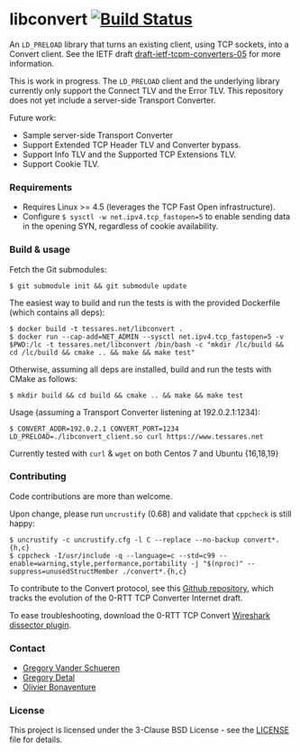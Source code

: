 # libconvert [![Build Status](https://travis-ci.com/Tessares/libconvert.svg?branch=master)](https://travis-ci.com/Tessares/libconvert)

An `LD_PRELOAD` library that turns an existing client, using TCP sockets, into
a Convert client. See the IETF draft [draft-ietf-tcpm-converters-05](https://datatracker.ietf.org/doc/draft-ietf-tcpm-converters) for more information.

This is work in progress. The `LD_PRELOAD` client and the underlying library currently only support the Connect TLV and the Error TLV. This repository does not yet include a server-side Transport Converter.

Future work:
* Sample server-side Transport Converter
* Support Extended TCP Header TLV and Converter bypass.
* Support Info TLV and the Supported TCP Extensions TLV.
* Support Cookie TLV.

### Requirements

* Requires Linux >= 4.5 (leverages the TCP Fast Open infrastructure).
* Configure `$ sysctl -w net.ipv4.tcp_fastopen=5` to enable sending data in the opening SYN, regardless of cookie availability.

### Build & usage

Fetch the Git submodules:
```
$ git submodule init && git submodule update
```

The easiest way to build and run the tests is with the provided Dockerfile (which contains all deps):
```
$ docker build -t tessares.net/libconvert .
$ docker run --cap-add=NET_ADMIN --sysctl net.ipv4.tcp_fastopen=5 -v $PWD:/lc -t tessares.net/libconvert /bin/bash -c "mkdir /lc/build && cd /lc/build && cmake .. && make && make test"
```

Otherwise, assuming all deps are installed, build and run the tests with CMake as follows:
```
$ mkdir build && cd build && cmake .. && make && make test
```

Usage (assuming a Transport Converter listening at 192.0.2.1:1234):
```
$ CONVERT_ADDR=192.0.2.1 CONVERT_PORT=1234 LD_PRELOAD=./libconvert_client.so curl https://www.tessares.net
```

Currently tested with `curl` & `wget` on both Centos 7 and Ubuntu {16,18,19}

### Contributing

Code contributions are more than welcome.

Upon change, please run `uncrustify` (0.68) and validate that `cppcheck` is still happy:
```
$ uncrustify -c uncrustify.cfg -l C --replace --no-backup convert*.{h,c}
$ cppcheck -I/usr/include -q --language=c --std=c99 --enable=warning,style,performance,portability -j "$(nproc)" --suppress=unusedStructMember ./convert*.{h,c}
```

To contribute to the Convert protocol, see this [Github repository](https://github.com/obonaventure/draft-tcp-converters), which tracks the evolution of the 0-RTT TCP Converter
Internet draft.

To ease troubleshooting, download the 0-RTT TCP Convert [Wireshark dissector plugin](https://github.com/Tessares/convert-wireshark-dissector).

### Contact

* [Gregory Vander Schueren](mailto:gregory.vanderschueren@tessares.net)
* [Gregory Detal](mailto:gregory.detal@tessares.net)
* [Olivier Bonaventure](mailto:olivier.bonaventure@tessares.net)

### License

This project is licensed under the 3-Clause BSD License - see the
[LICENSE](LICENSE) file for details.
